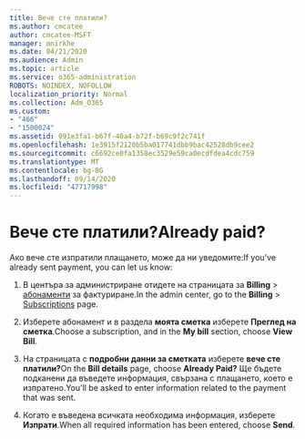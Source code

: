 ```yaml
---
title: Вече сте платили?
ms.author: cmcatee
author: cmcatee-MSFT
manager: mnirkhe
ms.date: 04/21/2020
ms.audience: Admin
ms.topic: article
ms.service: o365-administration
ROBOTS: NOINDEX, NOFOLLOW
localization_priority: Normal
ms.collection: Adm_O365
ms.custom:
- "466"
- "1500024"
ms.assetid: 091e3fa1-b67f-40a4-b72f-b69c9f2c741f
ms.openlocfilehash: 1e3915f2120b5ba017741dbb9bac42528db9cee2
ms.sourcegitcommit: c6692ce0fa1358ec3529e59ca0ecdfdea4cdc759
ms.translationtype: MT
ms.contentlocale: bg-BG
ms.lasthandoff: 09/14/2020
ms.locfileid: "47717998"
---
```

# <a name="already-paid"></a><span data-ttu-id="bd322-102">Вече сте платили?</span><span class="sxs-lookup"><span data-stu-id="bd322-102">Already paid?</span></span>

<span data-ttu-id="bd322-103">Ако вече сте изпратили плащането, може да ни уведомите:</span><span class="sxs-lookup"><span data-stu-id="bd322-103">If you've already sent payment, you can let us know:</span></span>
  
1. <span data-ttu-id="bd322-104">В центъра за администриране отидете на страницата за **Billing** \> [абонаменти](https://go.microsoft.com/fwlink/p/?linkid=842054) за фактуриране.</span><span class="sxs-lookup"><span data-stu-id="bd322-104">In the admin center, go to the **Billing** \> [Subscriptions](https://go.microsoft.com/fwlink/p/?linkid=842054) page.</span></span>

2. <span data-ttu-id="bd322-105">Изберете абонамент и в раздела **моята сметка** изберете **Преглед на сметка**.</span><span class="sxs-lookup"><span data-stu-id="bd322-105">Choose a subscription, and in the **My bill** section, choose **View Bill**.</span></span>

3. <span data-ttu-id="bd322-106">На страницата с **подробни данни за сметката** изберете **вече сте платили?**</span><span class="sxs-lookup"><span data-stu-id="bd322-106">On the **Bill details** page, choose **Already Paid?**</span></span> <span data-ttu-id="bd322-107">Ще бъдете подканени да въведете информация, свързана с плащането, което е изпратено.</span><span class="sxs-lookup"><span data-stu-id="bd322-107">You'll be asked to enter information related to the payment that was sent.</span></span>

4. <span data-ttu-id="bd322-108">Когато е въведена всичката необходима информация, изберете **Изпрати**.</span><span class="sxs-lookup"><span data-stu-id="bd322-108">When all required information has been entered, choose **Send**.</span></span>